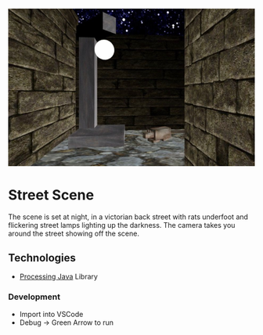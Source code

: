 ![](screenshot.png)

# Street Scene

The scene is set at night, in a victorian back street with rats underfoot and flickering street lamps
lighting up the darkness. The camera takes you around the street showing off the scene.

## Technologies

- [Processing Java](https://processing.org/reference/libraries/) Library


### Development

- Import into VSCode
- Debug -> Green Arrow to run
